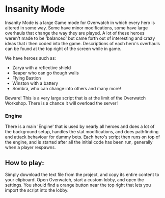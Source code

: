 # Insanity Mode
Insanity Mode is a large Game mode for Overwatch in which every hero is altered in some way. Some have minor modifications, some have large overhauls that change the way they are played. A lot of these heroes weren't made to be 'balanced' but came forth out of interesting and crazy ideas that i then coded into the game. Descriptions of each hero's overhauls can be found at the top right of the screen while in game.

We have heroes such as:
- Zarya with a reflective shield
- Reaper who can go though walls
- Flying Bastion
- Winston with a battery
- Sombra, who can change into others
and many more!

Beware! This is a very large script that is at the limit of the Overwatch Workshop. There is a chance it will overload the server!

### Engine
There is a main 'Engine' that is used by nearly all heroes and does a lot of the background setup, handles the stat modifications, and does pathfinding and attack behaviour for dummy bots. Each hero's script then runs on top of the engine, and is started after all the initial code has been run, generally when a player respawns.

## How to play: 
Simply download the text file from the project, and copy its entire content to your clipboard. Open Overwatch, start a custom lobby, and open the settings. You should find a orange button near the top right that lets you import the script into the lobby. 

